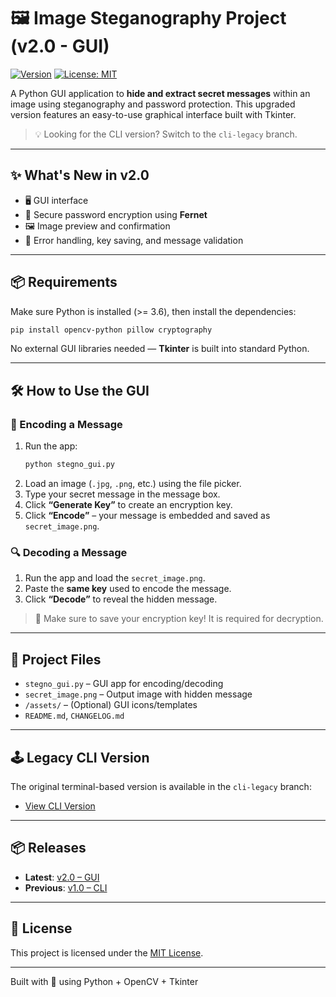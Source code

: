 
# 🖼️ Image Steganography Project (v2.0 - GUI)

[![Version](https://img.shields.io/badge/version-v2.1-blue.svg)](https://github.com/quadvecta/Stegno-Project/releases)
[![License: MIT](https://img.shields.io/badge/license-MIT-green.svg)](https://opensource.org/licenses/MIT)

A Python GUI application to **hide and extract secret messages** within an image using steganography and password protection. This upgraded version features an easy-to-use graphical interface built with Tkinter.

> 💡 Looking for the CLI version? Switch to the `cli-legacy` branch.

---

## ✨ What's New in v2.0
- 🖥️ GUI interface
- 🔐 Secure password encryption using **Fernet**
- 🖼️ Image preview and confirmation
- 🧠 Error handling, key saving, and message validation

---

## 📦 Requirements

Make sure Python is installed (>= 3.6), then install the dependencies:

```bash
pip install opencv-python pillow cryptography
```

No external GUI libraries needed — **Tkinter** is built into standard Python.

---

## 🛠️ How to Use the GUI

### 🧬 Encoding a Message
1. Run the app:
   ```bash
   python stegno_gui.py
   ```
2. Load an image (`.jpg`, `.png`, etc.) using the file picker.
3. Type your secret message in the message box.
4. Click **“Generate Key”** to create an encryption key.
5. Click **“Encode”** – your message is embedded and saved as `secret_image.png`.

### 🔍 Decoding a Message
1. Run the app and load the `secret_image.png`.
2. Paste the **same key** used to encode the message.
3. Click **“Decode”** to reveal the hidden message.

> 🧠 Make sure to save your encryption key! It is required for decryption.

---

## 📁 Project Files

- `stegno_gui.py` – GUI app for encoding/decoding
- `secret_image.png` – Output image with hidden message
- `/assets/` – (Optional) GUI icons/templates
- `README.md`, `CHANGELOG.md`

---

## 🕹️ Legacy CLI Version
The original terminal-based version is available in the `cli-legacy` branch:
- [View CLI Version](https://github.com/quadvecta/Stegno-Project/tree/cli-legacy)

---

## 📦 Releases
- **Latest**: [v2.0 – GUI](https://github.com/quadvecta/Stegno-Project/releases)
- **Previous**: [v1.0 – CLI](https://github.com/quadvecta/Stegno-Project/tree/cli-legacy)

---

## 🧾 License
This project is licensed under the [MIT License](https://opensource.org/licenses/MIT).

---

Built with 💙 using Python + OpenCV + Tkinter
```

